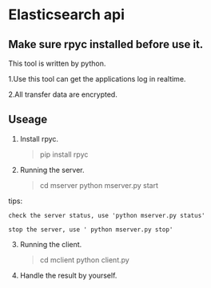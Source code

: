 # Elasticsearch api

## Make sure rpyc installed before use it.

This tool is written by python.

1.Use this tool can get the applications log in realtime. 

2.All transfer data are encrypted.

## Useage 
1) Install rpyc.
   > pip install rpyc

2) Running the server.
   > cd mserver
   > python mserver.py start

tips: 

    check the server status, use 'python mserver.py status'

    stop the server, use ' python mserver.py stop'

3) Running the client.
   > cd mclient
   > python client.py

4) Handle the result by yourself.

